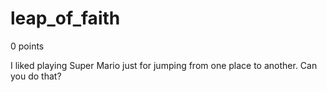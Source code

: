 # leap_of_faith
0 points

I liked playing Super Mario just for jumping from one place to another. Can you do that?
